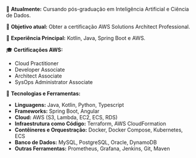 🌱 **Atualmente:** Cursando pós-graduação em Inteligência Artificial e Ciência de Dados.

🎯 **Objetivo atual:** Obter a certificação AWS Solutions Architect Professional.

💼 **Experiência Principal:** Kotlin, Java, Spring Boot e AWS.

🎓 **Certificações AWS:**
- Cloud Practitioner
- Developer Associate
- Architect Associate
- SysOps Administrator Associate

🔧 **Tecnologias e Ferramentas:**

- **Linguagens:** Java, Kotlin, Python, Typescript
- **Frameworks:** Spring Boot, Angular
- **Cloud:** AWS (S3, Lambda, EC2, ECS, RDS)
- **Infraestrutura como Código:** Terraform, AWS CloudFormation
- **Contêineres e Orquestração:** Docker, Docker Compose, Kubernetes, ECS
- **Banco de Dados:** MySQL, PostgreSQL, Oracle, DynamoDB
- **Outras Ferramentas:** Prometheus, Grafana, Jenkins, Git, Maven

